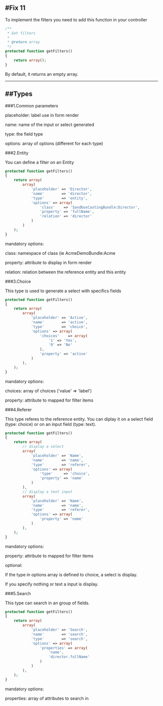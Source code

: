#Fix 11
---

To implement the filters you need to add this function in your controller
```php
/**
 * Get filters
 *
 * @return array
 */
protected function getFilters()
{
    return array();
}
```
By default, it returns an empty array.

---
##Types
---
###1.Common parameters

placeholder: label use in form render

name: name of the input or select generated

type: the field type

options: array of options (different for each type)

###2.Entity

You can define a filter on an Entity

```php
protected function getFilters()
{
    return array(
        array(
            'placeholder' => 'Director',
            'name'        => 'director',
            'type'        => 'entity',
            'options' => array(
                'class'    => 'SandboxCastingBundle:Director',
                'property' => 'fullName',
                'relation' => 'director'
            )
        )
    );
}
```

mandatory options:

class: namespace of class (ie AcmeDemoBundle:Acme

property: attribute to display in form render

relation: relation between the reference entity and this entity

###3.Choice

This type is used to generate a select with specifics fields

```php
protected function getFilters()
{
    return array(
        array(
            'placeholder' => 'Active',
            'name'        => 'active',
            'type'        => 'choice',
            'options' => array(
                'choices'    => array(
                    '1' => 'Yes',
                    '0' => 'No'
                ),
                'property' => 'active'
            )
        ),
    );
}
```

mandatory options:

choices: array of choices ('value' => 'label')

property: attribute to mapped for filter items


###4.Referer

This type referes to the reference entity.
You can diplay it on a select field (type: choice) or on an input field (type: text).


```php
protected function getFilters()
{
    return array(
        // display a select
        array(
            'placeholder' => 'Name',
            'name'        => 'name',
            'type'        => 'referer',
            'options' => array(
                'type'     => 'choice',
                'property' => 'name'
            )
        ),
        // display a text input
        array(
            'placeholder' => 'Name',
            'name'        => 'name',
            'type'        => 'referer',
            'options' => array(
                'property' => 'name'
            )
        ),
    );
}
```
mandatory options:

property: attribute to mapped for filter items

optional:

If the type in options array is defined to choice, a select is display.

If you specify nothing or text a input is display.

###5.Search

This type can search in an group of fields.



```php
protected function getFilters()
{
    return array(
        array(
            'placeholder' => 'Search',
            'name'        => 'search',
            'type'        => 'search',
            'options' => array(
                'properties' => array(
                    'name',
                    'director.fullName'
                )
            )
        ),
    );
}
```
mandatory options:

properties: array of attributes to search in
